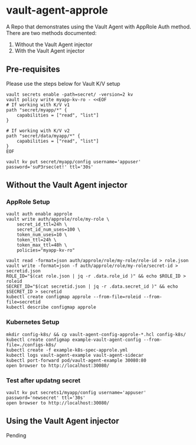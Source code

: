 # vault-agent-approle
A Repo that demonstrates using the Vault Agent with AppRole Auth method. There are two methods documented:
1. Without the Vault Agent injector
1. With the Vault Agent injector

## Pre-requisites
Please use the steps below for Vault K/V setup
```
vault secrets enable -path=secret/ -version=2 kv
vault policy write myapp-kv-ro - <<EOF
# If working with K/V v1
path "secret/myapp/*" {
    capabilities = ["read", "list"]
}

# If working with K/V v2
path "secret/data/myapp/*" {
    capabilities = ["read", "list"]
}
EOF

vault kv put secret/myapp/config username='appuser' password='suP3rsec(et!' ttl='30s'
```

## Without the Vault Agent injector

### AppRole Setup
```
vault auth enable approle
vault write auth/approle/role/my-role \
    secret_id_ttl=24h \
    secret_id_num_uses=100 \
    token_num_uses=10 \
    token_ttl=24h \
    token_max_ttl=48h \
    policies="myapp-kv-ro"

vault read -format=json auth/approle/role/my-role/role-id > role.json
vault write -format=json -f auth/approle/role/my-role/secret-id > secretid.json
ROLE_ID="$(cat role.json | jq -r .data.role_id )" && echo $ROLE_ID > roleid
SECRET_ID="$(cat secretid.json | jq -r .data.secret_id )" && echo $SECRET_ID > secretid
kubectl create configmap approle --from-file=roleid --from-file=secretid
kubectl describe configmap approle
```

### Kubernetes Setup
```
mkdir config-k8s/ && cp vault-agent-config-approle-*.hcl config-k8s/
kubectl create configmap example-vault-agent-config --from-file=./configs-k8s/
kubectl create -f example-k8s-spec-approle.yml
kubectl logs vault-agent-example vault-agent-sidecar
kubectl port-forward pod/vault-agent-example 30080:80
open browser to http://localhost:30080/
```

### Test after updatng secret
```
vault kv put secrets1/myapp/config username='appuser' password='newsecret' ttl='30s'
open browser to http://localhost:30080/
```

## Using the Vault Agent injector
Pending
